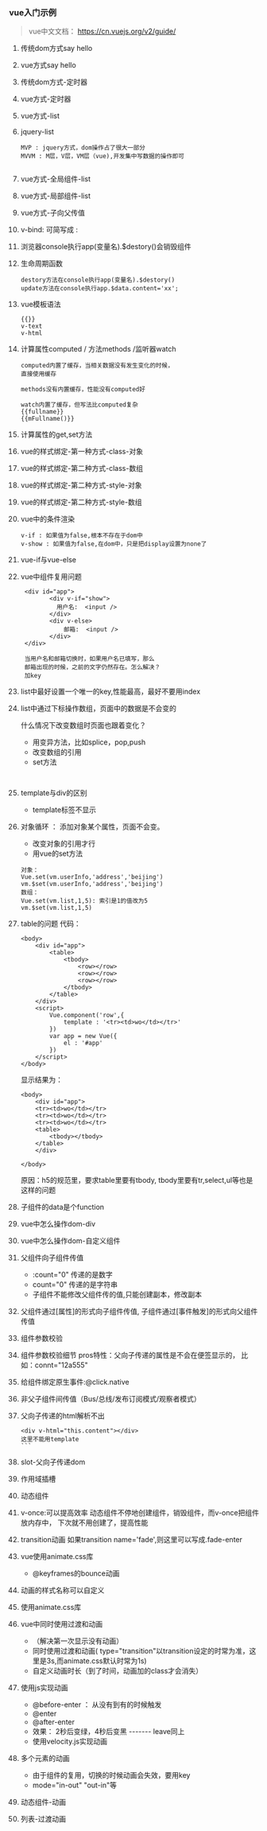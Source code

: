 ### vue入门示例
> vue中文文档：
https://cn.vuejs.org/v2/guide/
1. 传统dom方式say hello
2. vue方式say hello
3. 传统dom方式-定时器
4. vue方式-定时器
5. vue方式-list
6. jquery-list
    ```
    MVP : jquery方式，dom操作占了很大一部分
    MVVM : M层，V层，VM层（vue),开发集中写数据的操作即可
      
   ```
7. vue方式-全局组件-list
8. vue方式-局部组件-list 
9. vue方式-子向父传值 
10. v-bind: 可简写成 :
11. 浏览器console执行app(变量名).$destory()会销毁组件
12. 生命周期函数
    ```
    destory方法在console执行app(变量名).$destory()
    update方法在console执行app.$data.content='xx';
    ```
13. vue模板语法
    ```
    {{}}
    v-text
    v-html
    ```
14. 计算属性computed / 方法methods /监听器watch
    ```
    computed内置了缓存，当相关数据没有发生变化的时候，
    直接使用缓存
    
    methods没有内置缓存，性能没有computed好
    
    watch内置了缓存，但写法比computed复杂
    {{fullname}}
    {{mFullname()}}
    ```
15. 计算属性的get,set方法
16. vue的样式绑定-第一种方式-class-对象
17. vue的样式绑定-第二种方式-class-数组
18. vue的样式绑定-第二种方式-style-对象
19. vue的样式绑定-第二种方式-style-数组
20. vue中的条件渲染
    ```
    v-if : 如果值为false,根本不存在于dom中
    v-show : 如果值为false,在dom中，只是把display设置为none了
    ```
21. vue-if与vue-else
22. vue中组件复用问题
    ```
     <div id="app">
            <div v-if="show">
              用户名:  <input />
            </div>
            <div v-else>
                邮箱:  <input />
            </div>
     </div>
     
     当用户名和邮箱切换时，如果用户名已填写，那么
     邮箱出现的时候，之前的文字仍然存在。怎么解决？
     加key
    ```
23. list中最好设置一个唯一的key,性能最高，最好不要用index
24. list中通过下标操作数组，页面中的数据是不会变的
    
    什么情况下改变数组时页面也跟着变化？
    - 用变异方法，比如splice，pop,push
    - 改变数组的引用
    - set方法
    ``````


25. template与div的区别
    - template标签不显示
26. 对象循环 ： 添加对象某个属性，页面不会变。
    - 改变对象的引用才行
    - 用vue的set方法
    ```
    对象：
    Vue.set(vm.userInfo,'address','beijing')
    vm.$set(vm.userInfo,'address','beijing')
    数组：
    Vue.set(vm.list,1,5): 索引是1的值改为5
    vm.$set(vm.list,1,5)
    ```
27. table的问题
    代码：
    ```
    <body>
        <div id="app">
            <table>
                <tbody>
                    <row></row>
                    <row></row>
                    <row></row>
                </tbody>
            </table>
        </div>
        <script>
            Vue.component('row',{
                template : '<tr><td>wo</td></tr>'
            })
            var app = new Vue({
                el : '#app'
            })
        </script>
    </body>
    ```

    显示结果为：

    ```
    <body>
        <div id="app">
        <tr><td>wo</td></tr>
        <tr><td>wo</td></tr>
        <tr><td>wo</td></tr>
        <table>
            <tbody></tbody>
        </table>
        </div>
    
    </body>
    ```
    
    原因：h5的规范里，要求table里要有tbody,
   tbody里要有tr,select,ul等也是这样的问题

28. 子组件的data是个function
29. vue中怎么操作dom-div
30. vue中怎么操作dom-自定义组件
31. 父组件向子组件传值
    - :count="0" 传递的是数字
    -  count="0" 传递的是字符串
    - 子组件不能修改父组件传的值,只能创建副本，修改副本
32. 父组件通过[属性]的形式向子组件传值,
    子组件通过[事件触发]的形式向父组件传值
33. 组件参数校验  
34. 组件参数校验细节
    pros特性：父向子传递的属性是不会在便签显示的，
    比如：connt="12a555"
35. 给组件绑定原生事件:@click.native
36. 非父子组件间传值（Bus/总线/发布订阅模式/观察者模式）
37. 父向子传递的html解析不出
    ````
    <div v-html="this.content"></div>
    这里不能用template
    ```
38. slot-父向子传递dom
39. 作用域插槽
40. 动态组件
41. v-once:可以提高效率
    动态组件不停地创建组件，销毁组件，而v-once把组件放内存中，
    下次就不用创建了，提高性能
42. transition动画
 如果transition name='fade',则这里可以写成.fade-enter
43. vue使用animate.css库
    - @keyframes的bounce动画
44. 动画的样式名称可以自定义
45. 使用animate.css库
46. vue中同时使用过渡和动画
    - （解决第一次显示没有动画）
    - 同时使用过渡和动画( type="transition"以transition设定的时常为准，这里是3s,而animate.css默认时常为1s)
    - 自定义动画时长（到了时间，动画加的class才会消失）
47. 使用js实现动画
    - @before-enter ： 从没有到有的时候触发
    - @enter
    - @after-enter
    - 效果： 2秒后变绿，4秒后变黑
    ------- leave同上
    - 使用velocity.js实现动画
48. 多个元素的动画
    - 由于组件的复用，切换的时候动画会失效，要用key
    - mode="in-out" "out-in"等
49. 动态组件-动画
48. 列表-过渡动画
